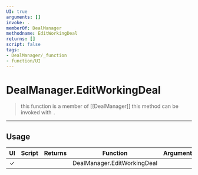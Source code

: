 ```yaml
---
UI: true
arguments: []
invoke: .
memberOf: DealManager
methodname: EditWorkingDeal
returns: []
script: false
tags:
- DealManager/_function
- function/UI
---
```

# DealManager.EditWorkingDeal
> this function is a member of [[DealManager]]
> this method can be invoked with `.`
-----
## Usage
|  UI | Script | Returns | Function | Arguments |
|:---:|:------:|-------:|:--------:|:---------|
|✓| ||DealManager.EditWorkingDeal||
